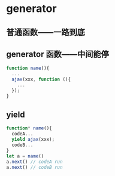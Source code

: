 # generator

## 普通函数——一路到底

## generator 函数——中间能停

```js
function name(){
  ...
  ajax(xxx, function (){
    ...
  });
}
```

## yield

```js
function* name(){
  codeA...
  yield ajax(xxx);
  codeB...
}
let a = name()
a.next() // codeA run
a.next() // codeB run
```
